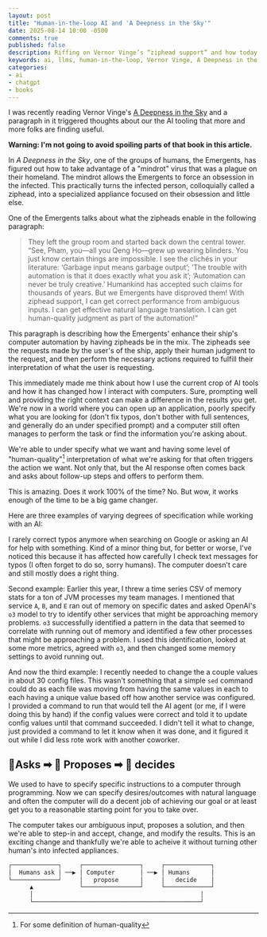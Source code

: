 ```yaml
---
layout: post
title: "Human-in-the-loop AI and 'A Deepness in the Sky'"
date: 2025-08-14 10:00 -0500
comments: true
published: false
description: Riffing on Vernor Vinge’s “ziphead support” and how today’s AI boom echoes the book’s human-in-the-loop automation—minus the dystopia.
keywords: ai, llms, human-in-the-loop, Vernor Vinge, A Deepness in the Sky
categories:
- ai
- chatgpt
- books
---
```


I was recently reading Vernor Vinge's [A Deepness in the Sky](https://en.wikipedia.org/wiki/A_Deepness_in_the_Sky) and a paragraph in it triggered thoughts about our the AI tooling that more and more folks are finding useful.

**Warning: I'm not going to avoid spoiling parts of that book in this article.**

In _A Deepness in the Sky_, one of the groups of humans, the Emergents, has figured out how to take advantage of a "mindrot" virus that was a plague on their homeland.
The mindrot allows the Emergents to force an obsession in the infected.
This practically turns the infected person, colloquially called a ziphead, into a specialized appliance focused on their obsession and little else.

One of the Emergents talks about what the zipheads enable in the following paragraph:

> They left the group room and started back down the central tower. “See, Pham, you—all you Qeng Ho—grew up wearing blinders. You just know certain things are impossible. I see the clichés in your literature: ‘Garbage input means garbage output’; ‘The trouble with automation is that it does exactly what you ask it’; ‘Automation can never be truly creative.’ Humankind has accepted such claims for thousands of years. But we Emergents have disproved them! With ziphead support, I can get correct performance from ambiguous inputs. I can get effective natural language translation. I can get human-quality judgment as part of the automation!”

This paragraph is describing how the Emergents' enhance their ship's computer automation by having zipheads be in the mix.
The zipheads see the requests made by the user's of the ship, apply their human judgment to the request, and then perform the necessary actions required to fulfill their interpretation of what the user is requesting.

This immediately made me think about how I use the current crop of AI tools and how it has changed how I interact with computers.
Sure, prompting well and providing the right context can make a difference in the results you get.
We're now in a world where you can open up an application, poorly specify what you are looking for (don't fix typos, don't bother with full sentences, and generally do an under specified prompt) and a computer still often manages to perform the task or find the information you're asking about.

We're able to under specify what we want and having some level of "human-quality"[^1] interpretation of what we're asking for that often triggers the action we want.
Not only that, but the AI response often comes back and asks about follow-up steps and offers to perform them.

[^1]: For some definition of human-quality 

This is amazing.
Does it work 100% of the time?
No.
But wow, it works enough of the time to be a big game changer.

Here are three examples of varying degrees of specification while working with an AI:

I rarely correct typos anymore when searching on Google or asking an AI for help with something.
Kind of a minor thing but, for better or worse, I've noticed this because it has affected how carefully I check text messages for typos (I often forget to do so, sorry humans).
The computer doesn't care and still mostly does a right thing.

Second example: Earlier this year, I threw a time series CSV of memory stats for a ton of JVM processes my team manages.
I mentioned that service `A`, `B`, and `E` ran out of memory on specific dates and asked OpenAI's `o3` model to try to identify other services that might be approaching memory problems.
`o3` successfully identified a pattern in the data that seemed to correlate with running out of memory and identified a few other processes that might be approaching a problem.
I used this identification, looked at some more metrics, agreed with `o3`, and then changed some memory settings to avoid running out.

And now the third example: I recently needed to change the a couple values in about 30 config files.
This wasn't something that a simple `sed` command could do as each file was moving from having the same values in each to each having a unique value based off how another service was configured.
I provided a command to run that would tell the AI agent (or me, if I were doing this by hand) if the config values were correct and told it to update config values until that command succeeded.
I didn't tell it what to change, just provided a command to let it know when it was done, and it figured it out while I did less rote work with another coworker.

## 🧍Asks ➡ 🤖 Proposes ➡ 🧍 decides

We used to have to specify specific instructions to a computer through programming.
Now we can specify desires/outcomes with natural language and often the computer will do a decent job of achieving our goal or at least get you to a reasonable starting point for you to take over.

The computer takes our ambiguous input, proposes a solution, and then we're able to step-in and accept, change, and modify the results.
This is an exciting change and thankfully we're able to acheive it without turning other human's into infected appliances.

```bash
┌─────────────┐     ┌────────────────┐     ┌─────────────┐
│  Humans ask │ ──▶ │ Computer       │ ──▶ │ Humans      │
└─────────────┘     │   propose      │     │   decide    │
      ▲             └────────────────┘     └─────────────┘
      │                                               │
      └───────────────────────────────────────────────┘
```
